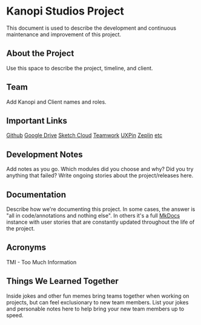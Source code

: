 # Kanopi Studios Project

This document is used to describe the development and continuous maintenance and
 improvement of this project.

## About the Project
Use this space to describe the project, timeline, and client.

## Team
Add Kanopi and Client names and roles.

## Important Links
[Github](link_url)
[Google Drive](link_url)
[Sketch Cloud](link_url)
[Teamwork](link_url)
[UXPin](link_url)
[Zeplin](link_url)
[etc](link_url)

## Development Notes
Add notes as you go.  Which modules did you choose and why?  Did you try
anything that failed?  Write ongoing stories about the project/releases here.

## Documentation
Describe how we're documenting this project.  In some cases, the answer is "all
in code/annotations and nothing else".  In others it's a full
[MkDocs](https://www.mkdocs.org/) instance with user stories that are constantly
 updated throughout the life of the project.

## Acronyms
TMI - Too Much Information

## Things We Learned Together
Inside jokes and other fun memes bring teams together when working on projects,
but can feel exclusionary to new team members.  List your jokes and personable
notes here to help bring your new team members up to speed.
